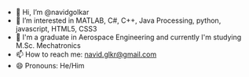 - 👋 Hi, I’m @navidgolkar
- 👀 I’m interested in MATLAB, C#, C++, Java Processing, python, javascript, HTML5, CSS3
- 🌱 I'm a graduate in Aerospace Engineering and currently I'm studying M.Sc. Mechatronics
- 📫 How to reach me: navid.glkr@gmail.com
- 😄 Pronouns: He/Him

<!---
navidgolkar/navidgolkar is a ✨ special ✨ repository because its `README.md` (this file) appears on your GitHub profile.
You can click the Preview link to take a look at your changes.
--->
